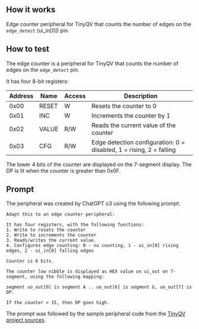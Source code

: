 <!---

This file is used to generate your project datasheet. Please fill in the information below and delete any unused
sections.

You can also include images in this folder and reference them in the markdown. Each image must be less than
512 kb in size, and the combined size of all images must be less than 1 MB.
-->

## How it works

Edge counter peripheral for TinyQV that counts the number of edges on the `edge_detect` (ui_in[0]) pin.

## How to test

The edge counter is a peripheral for TinyQV that counts the number of edges on the `edge_detect` pin.

It has four 8-bit registers:

| Address | Name  | Access | Description                                                         |
|---------|-------|--------|---------------------------------------------------------------------|
| 0x00    | RESET | W      | Resets the counter to 0                                             |
| 0x01    | INC   | W      | Increments the counter by 1                                         |
| 0x02    | VALUE | R/W    | Reads the current value of the counter                              |
| 0x03    | CFG   | R/W    | Edge detection configuration: 0 = disabled, 1 = rising, 2 = falling |

The lower 4 bits of the counter are displayed on the 7-segment display. The DP is lit when the counter is greater than 0x0F.

## Prompt

The peripheral was created by ChatGPT o3 using the following prompt:

```
Adapt this to an edge counter peripheral:

It has four registers, with the following functions:
1. Write to resets the counter
2. Write to increments the counter
3. Reads/writes the current value.
4. Configures edge counting: 0 - no counting, 1 - ui_in[0] rising edges, 2 - ui_in[0] falling edges

Counter is 8 bits.

The counter low nibble is displayed as HEX value on ui_out on 7-segment, using the following mapping:

segment uo_out[0] is segment A .. uo_out[6] is segment G, uo_out[7] is DP.

If the counter > 15, then DP goes high.
```

The prompt was followed by the sample peripheral code from the [TinyQV project sources](https://github.com/MichaelBell/tt10-tinyQV/blob/tt11/src/peri_simple_example.v).
